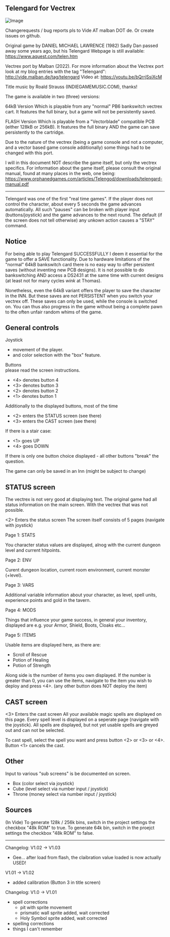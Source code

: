 ## Telengard for Vectrex 
![Image](http://vide.malban.de/wp-content/uploads/2022/02/TelengardDemonFight-1-886x1024.png)

Changerequests / bug reports pls to Vide AT malban DOT de.
Or create issues on github.


Original game by DANIEL MICHAEL LAWRENCE (1982)
Sadly Dan passed away some years ago, but his Telengard Webpage is 
still available: https://www.aquest.com/telen.htm

Vectrex port by Malban (2022).
For more information about the Vectrex port look at my blog entries with
the tag "Telengard": http://vide.malban.de/tag/telengard
Video at: https://youtu.be/bQrrjSsiXcM

Title music by Roald Strauss (INDIEGAMEMUSIC.COM), thanks!


The game is available in two (three) versions:

64kB Version
Which is playable from any "normal" PB6 bankswitch vectrex cart.
It features the full binary, but a game will not be persistently saved.

FLASH Version
Which is playable from a "Vectorblade" compatible PCB (either 128kB or 256kB).
It features the full binary AND the game can save persistently to the cartridge.

Due to the nature of the vectrex (being a game console and not a computer, and a vector based
game console additionally) some things had to be changed with this port.

I will in this document NOT describe the game itself, but only
the vectrex specifics. For information about the game itself, please consult the original manual,
found at many places in the web, one being: https://www.orphanedgames.com/articles/Telengod/downloads/telengard-manual.pdf

---

Telengard was one of the first "real time games".
If the player does not control the character, about every 5 seconds the game advances automatically.
All such "pauses" can be broken with player input (buttons/joystick) and the game advances to the next round.
The default (if the screen does not tell otherwise) any unkown action causes a "STAY" command.

Notice
------
For being able to play Telengard SUCCESSFULLY I deem it essential for the game to
offer a SAVE functionality.
Due to hardware limitations of the "normal" 64kB bankswitch card there is no easy way to offer
persistent saves (without inventing new PCB designs). It is not possible to do bankswitching AND access
a DS2431 at the same time with current designs (at least not for many cycles *wink* at Thomas).

Nonetheless, even the 64kB variant offers the player to save the character in the INN.
But these saves are not PERSISTENT when you switch your vectrex off. These saves can only be used, while 
the console is switched on. You can thus also progress in the game without being a complete pawn to 
the often unfair random whims of the game.


General controls
----------------
Joystick 
- movement of the player.
- and color selection with the "box" feature.

Buttons	 
please read the screen instructions.
- <4> denotes button 4
- <3> denotes button 3
- <2> denotes button 2
- <1> denotes button 1

Additionally to the displayed buttons, most of the time

- <2> enters the STATUS screen (see there)
- <3> enters the CAST screen (see there)

If there is a stair case:

- <1> goes UP
- <4> goes DOWN


If there is only one button choice displayed - all other buttons "break" the question.


The game can only be saved in an Inn (might be subject to change)


STATUS screen
-------------
The vectrex is not very good at displaying text. The original game had all status
information on the main screen. With the vectrex that was not possible.

<2> Enters the status screen
The screen itself consists of 5 pages (navigate with joystick)

Page 1: STATS

You character status values are displayed, alnog with the current dungeon level and
current hitpoints.

Page 2: ENV

Curent dungeon location, current room environment, current monster (+level).

Page 3: VARS

Additional variable information about your character, as
level, spell units, experience points and gold in the tavern.

Page 4: MODS

Things that influence your game success, in general your inventory, displayed are
e.g. your Armor, Shield, Boots, Cloaks etc...

Page 5: ITEMS

Usable items are displayed here, as there are:
- Scroll of Rescue
- Potion of Healing
- Potion of Strength

Along side is the number of items you own displayed.
If the number is greater than 0, you can use the items, navigate to the item you wish
to deploy and press <4>. (any other button does NOT deploy the item)

CAST screen
-----------
<3> Enters the cast screen
All your available magic spells are displayed on this page.
Every spell level is displayed on a seperate page (navigate with the joystick).
All spells are displayed, but not yet usable spells are greyed out and can not be selected.

To cast spell, select the spell you want and press button <2> or <3> or <4>.
Button <1> cancels the cast.

Other
-----
Input to various "sub screens" is be documented on screen.
- Box (color select via joystick)
- Cube (level select via number input / joystick)
- Throne (money select via number input / joystick)

Sources
-------
(In Vide)
To generate 128k / 256k bins, switch in the project settings the checkbox "48k ROM" to true.
To generate 64k bin, switch in the proejct settings the checkbox "48k ROM" to false.

-------

Changelog:
V1.02 -> V1.03
- Gee... after load from flash, the claibration value loaded is now actually USED!

V1.01 -> V1.02
- added calibration (Button 3 in title screen)

Changelog:
V1.0 -> V1.01
- spell corrections
  - pit with sprite movement 
  - prismatic wall sprite added, wait corrected
  - Holy Symbol sprite added, wait corrected
- spelling corrections
- things I can't remember
  

